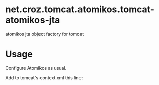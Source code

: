 net.croz.tomcat.atomikos.tomcat-atomikos-jta
============================================

atomikos jta object factory for tomcat

Usage
=====

Configure Atomikos as usual.

Add to tomcat's context.xml this line:

<Transaction factory="net.croz.tomcat.atomikos.AtomikosUnifiedTransactionManagerFactory">

